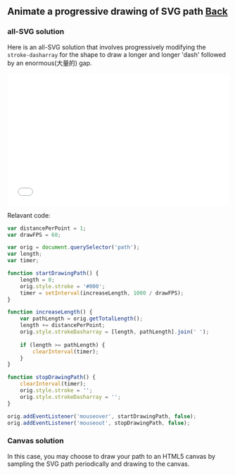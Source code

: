 ## Animate a progressive drawing of SVG path [Back](./../canvas.md)

### all-SVG solution

Here is an all-SVG solution that involves progressively modifying the `stroke-dasharray` for the shape to draw a longer and longer 'dash' followed by an enormous(大量的) gap.

<iframe height='300' scrolling='no' src='//codepen.io/aleen42/embed/wzrLoA/?height=300&theme-id=21735&default-tab=js,result&embed-version=2' frameborder='no' allowtransparency='true' allowfullscreen='true' style='width: 100%;'>See the Pen <a href='http://codepen.io/aleen42/pen/wzrLoA/'>wzrLoA</a> by aleen42 (<a href='http://codepen.io/aleen42'>@aleen42</a>) on <a href='http://codepen.io'>CodePen</a>.
</iframe>

Relavant code:

```js
var distancePerPoint = 1;
var drawFPS = 60;

var orig = document.querySelector('path');
var length;
var timer;

function startDrawingPath() {
    length = 0;
    orig.style.stroke = '#000';
    timer = setInterval(increaseLength, 1000 / drawFPS);
}

function increaseLength() {
    var pathLength = orig.getTotalLength();
    length += distancePerPoint;
    orig.style.strokeDasharray = [length, pathLength].join(' ');
    
    if (length >= pathLength) {
        clearInterval(timer);
    }
}

function stopDrawingPath() {
    clearInterval(timer);
    orig.style.stroke = '';
    orig.style.strokeDasharray = '';
}

orig.addEventListener('mouseover', startDrawingPath, false);
orig.addEventListener('mouseout', stopDrawingPath, false);
```

### Canvas solution

In this case, you may choose to draw your path to an HTML5 canvas by sampling the SVG path periodically and drawing to the canvas.